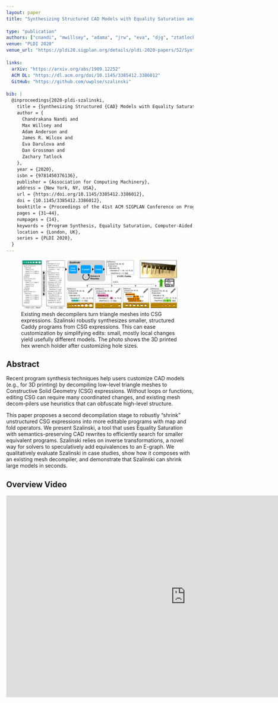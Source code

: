 ```yaml
---
layout: paper
title: "Synthesizing Structured CAD Models with Equality Saturation and Inverse Transformations"

type: "publication"
authors: ["cnandi", "mwillsey", "adama", "jrw", "eva", "djg", "ztatlock"]
venue: "PLDI 2020"
venue_url: "https://pldi20.sigplan.org/details/pldi-2020-papers/52/Synthesizing-Structured-CAD-Models-with-Equality-Saturation-and-Inverse-Transformatio"

links:
  arXiv: "https://arxiv.org/abs/1909.12252"
  ACM DL: "https://dl.acm.org/doi/10.1145/3385412.3386012"
  GitHub: "https://github.com/uwplse/szalinski"

bib: |
  @inproceedings{2020-pldi-szalinski,
    title = {Synthesizing Structured {CAD} Models with Equality Saturation and Inverse Transformations},
    author = {
      Chandrakana Nandi and
      Max Willsey and
      Adam Anderson and
      James R. Wilcox and
      Eva Darulova and 
      Dan Grossman and
      Zachary Tatlock
    },
    year = {2020},
    isbn = {9781450376136},
    publisher = {Association for Computing Machinery},
    address = {New York, NY, USA},
    url = {https://doi.org/10.1145/3385412.3386012},
    doi = {10.1145/3385412.3386012},
    booktitle = {Proceedings of the 41st ACM SIGPLAN Conference on Programming Language Design and Implementation},
    pages = {31–44},
    numpages = {14},
    keywords = {Program Synthesis, Equality Saturation, Computer-Aided Design, Decompilation},
    location = {London, UK},
    series = {PLDI 2020},
  }
---
```


<figure class="fullwidth">
  <img src="/assets/szalinski-overview.png">
  <figcaption>
  Existing mesh decompilers turn triangle meshes into CSG expressions. Szalinski
  robustly synthesizes smaller, structured Caddy programs from CSG expressions.
  This can ease customization by simplifying edits: small, mostly local changes
  yield usefully different models. The photo shows the 3D printed hex wrench
  holder after customizing hole sizes.
  </figcaption>
</figure>

## Abstract

Recent program synthesis techniques help users customize CAD models
(e.g., for 3D printing) by decompiling low-level triangle meshes to Constructive
Solid Geometry (CSG) expressions.
Without loops or functions, editing CSG can require many
coordinated changes, and existing mesh decom-pilers use heuristics that can
obfuscate high-level structure.

This paper proposes a second decompilation stage
to robustly “shrink” unstructured CSG expressions into more editable programs
with map and fold operators.
We present Szalinski, a tool that uses Equality
Saturation with semantics-preserving CAD rewrites to efficiently search for
smaller equivalent programs. 
Szalinski relies on inverse transformations, a novel
way for solvers to speculatively add equivalences to an E-graph.
We qualitatively evaluate Szalinski in case studies, show how it composes with an
existing mesh decompiler, and demonstrate that Szalinski can shrink large models
in seconds.

## Overview Video

<iframe width="966" height="543" src="https://www.youtube.com/embed/dnIWBnpZqSo?start=140" frameborder="0" allow="accelerometer; autoplay; encrypted-media; gyroscope; picture-in-picture" allowfullscreen></iframe>
